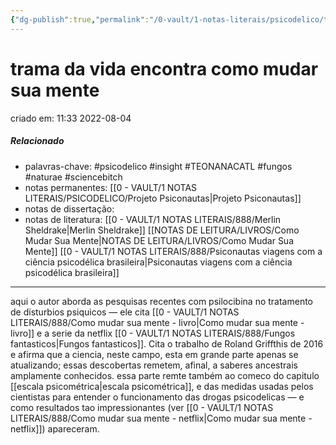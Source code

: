 ```yaml
---
{"dg-publish":true,"permalink":"/0-vault/1-notas-literais/psicodelico/trama-da-vida-encontra-como-mudar-sua-mente/","tags":["psicodelico","insight","TEONANACATL","fungos","naturae","sciencebitch"],"dgHomeLink":true,"dgShowLocalGraph":true,"dgShowFileTree":true,"dgEnableSearch":true}
---
```


# trama da vida encontra como mudar sua mente
criado em: 11:33 2022-08-04

##### Relacionado
- palavras-chave: #psicodelico #insight #TEONANACATL #fungos #naturae #sciencebitch 
- notas permanentes: [[0 - VAULT/1 NOTAS LITERAIS/PSICODELICO/Projeto Psiconautas\|Projeto Psiconautas]]
- notas de dissertação: 
- notas de literatura: [[0 - VAULT/1 NOTAS LITERAIS/888/Merlin Sheldrake\|Merlin Sheldrake]] [[NOTAS DE LEITURA/LIVROS/Como Mudar Sua Mente\|NOTAS DE LEITURA/LIVROS/Como Mudar Sua Mente]] [[0 - VAULT/1 NOTAS LITERAIS/888/Psiconautas viagens com a ciência psicodélica brasileira\|Psiconautas viagens com a ciência psicodélica brasileira]]

---
aqui o autor aborda as pesquisas recentes com psilocibina no tratamento de disturbios psiquicos — ele cita [[0 - VAULT/1 NOTAS LITERAIS/888/Como mudar sua mente - livro\|Como mudar sua mente - livro]] e a serie da netflix [[0 - VAULT/1 NOTAS LITERAIS/888/Fungos fantasticos\|Fungos fantasticos]]. Cita o trabalho de Roland Griffthis de 2016 e afirma que a ciencia, neste campo, esta em grande parte apenas se atualizando; essas descobertas remetem, afinal, a saberes ancestrais amplamente conhecidos.
essa parte remte também ao comeco do  capitulo [[escala psicométrica\|escala psicométrica]], e das medidas usadas pelos cientistas para entender o funcionamento das drogas psicodelicas — e como resultados tao impressionantes (ver [[0 - VAULT/1 NOTAS LITERAIS/888/Como mudar sua mente - netflix\|Como mudar sua mente - netflix]]) apareceram.
